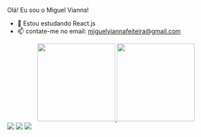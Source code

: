 Olá! Eu sou o Miguel Vianna!

- 🔭 Estou estudando React.js
- 📫 contate-me no email: miguelviannafeiteira@gmail.com

<div align="center">
  <a href="https://github.com/miguelviannafeiteira">
  <img height="180em" src="https://github-readme-stats.vercel.app/api?username=miguelviannafeiteira&show_icons=true&theme=dark&include_all_commits=true&count_private=true"/>
  <img height="180em" src="https://github-readme-stats.vercel.app/api/top-langs/?username=miguelviannafeiteira&layout=compact&langs_count=7&theme=dark"/>
</div>
  
<div> 
  <a href="https://instagram.com/rafaballerini" target="_blank"><img src="https://img.shields.io/badge/-Instagram-%23E4405F?style=for-the-badge&logo=instagram&logoColor=white" target="_blank"></a>
  <a href = "mailto:miguelviannafeiteira@gmail.com"><img src="https://img.shields.io/badge/-Gmail-%23333?style=for-the-badge&logo=gmail&logoColor=white" target="_blank"></a>
  <a href="https://www.linkedin.com/in/miguel-vianna-59950a219/" target="_blank"><img src="https://img.shields.io/badge/-LinkedIn-%230077B5?style=for-the-badge&logo=linkedin&logoColor=white" target="_blank"></a> 
